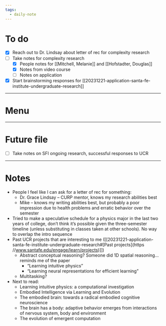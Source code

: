 ```yaml
---
tags:
  - daily-note
---
```

# To do

- [x] Reach out to Dr. Lindsay about letter of rec for complexity research
- [ ] Take notes for complexity research
	- [x] People notes for [[Mitchell, Melanie]] and [[Hofstadter, Douglas]]
	- [x] Notes from video course
	- [ ] Notes on application
- [x] Start brainstorming responses for [[20231221-application-santa-fe-institute-undergraduate-research]]

----
# Menu

---
# Future file
- [ ] Take notes on SFI ongoing research, successful responses to UCR

---
# Notes

- People I feel like I can ask for a letter of rec for something:
	- Dr. Grace Lindsay – CURP mentor, knows my research abilities best
	- Mike – knows my writing abilities best, but probably a poor impression due to health problems and erratic behavior over the semester
- Tried to make a speculative schedule for a physics major in the last two years of college, don’t think it’s possible given the three-semester timeline (unless substituting in classes taken at other schools). No way to overlap the intro sequence
- Past UCR projects that are interesting to me ([[20231221-application-santa-fe-institute-undergraduate-research#[Past projects](https //www.santafe.edu/engage/learn/projects)]])
	- Abstract conceptual reasoning? Someone did 1D spatial reasoning…reminds me of the paper 
		- “Learning intuitive physics”
		- “Learning neural representations for efficient learning”
	- Multitasking?
- Next to read:
	- Learning intuitive physics: a computational investigation
	- Embodied Intelligence via Learning and Evolution
	- The embodied brain: towards a radical embodied cognitive neuroscience
	- The brain has a body: adaptive behavior emerges from interactions of nervous system, body and environment
	- The evolution of emergent computation